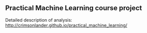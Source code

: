 ## Practical Machine Learning course project

Detailed description of analysis: http://crimsonlander.github.io/practical_machine_learning/

